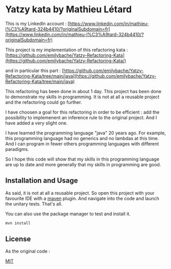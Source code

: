 # Yatzy kata by Mathieu Létard

This is my LinkedIn account :
[https://www.linkedin.com/in/mathieu-l%C3%A9tard-324b4410/?originalSubdomain=fr](https://www.linkedin.com/in/mathieu-l%C3%A9tard-324b4410/?originalSubdomain=fr)

This project is my implementation of this refactoring kata :
[https://github.com/emilybache/Yatzy-Refactoring-Kata](https://github.com/emilybache/Yatzy-Refactoring-Kata/)

and in particular this part :
[https://github.com/emilybache/Yatzy-Refactoring-Kata/tree/main/java](https://github.com/emilybache/Yatzy-Refactoring-Kata/tree/main/java)

This refactoring has been done in about 1 day. This project has been done to demonstrate my skills in programming. It is not at all a reusable project and the refactoring could go further.

I have choosen a goal for this refactoring in order to be efficient : add the possibility to implemenent an inference rule to the original project. And I have added a very slight one.

I have learned the programming language "java" 20 years ago. For example, this programming language had no generics and no lambdas at this time. And I can program in fewer others programming languages with different paradigms.

So I hope this code will show that my skills in this programming language are up to date and more generally that my skills in programming are good.

## Installation and Usage

As said, it is not at all a reusable project. So open this project with your favourite IDE with a [maven](https://maven.apache.org/) plugin. And navigate into the code and launch the unitary tests. That's all.

You can also use the package manager to test and install it.

```bash
mvn install
```

## License

As the original code :

[MIT](https://choosealicense.com/licenses/mit/)
